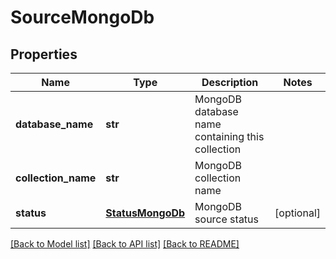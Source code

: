 # SourceMongoDb

## Properties
Name | Type | Description | Notes
------------ | ------------- | ------------- | -------------
**database_name** | **str** | MongoDB database name containing this collection | 
**collection_name** | **str** | MongoDB collection name | 
**status** | [**StatusMongoDb**](StatusMongoDb.md) | MongoDB source status | [optional] 

[[Back to Model list]](../README.md#documentation-for-models) [[Back to API list]](../README.md#documentation-for-api-endpoints) [[Back to README]](../README.md)


